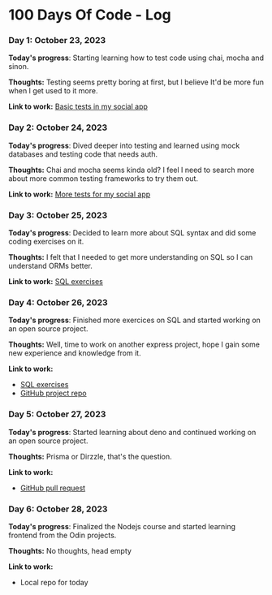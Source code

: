 # 100 Days Of Code - Log

### Day 1: October 23, 2023

**Today's progress**: Starting learning how to test code using chai, mocha and sinon.

**Thoughts:** Testing seems pretty boring at first, but I believe It'd be more fun when I get used to it more.

**Link to work:** [Basic tests in my social app](https://github.com/kofta999/mySocial/tree/master/server/test)

### Day 2: October 24, 2023

**Today's progress**: Dived deeper into testing and learned using mock databases and testing code that needs auth.

**Thoughts:** Chai and mocha seems kinda old? I feel I need to search more about more common testing frameworks to try them out.

**Link to work:** [More tests for my social app](https://github.com/kofta999/mySocial/tree/master/server/test)

### Day 3: October 25, 2023

**Today's progress**: Decided to learn more about SQL syntax and did some coding exercises on it.

**Thoughts:** I felt that I needed to get more understanding on SQL so I can understand ORMs better.

**Link to work:** [SQL exercises](https://github.com/WebDevSimplified/Learn-SQL)

### Day 4: October 26, 2023

**Today's progress**: Finished more exercices on SQL and started working on an open source project.

**Thoughts:** Well, time to work on another express project, hope I gain some new experience and knowledge from it.

**Link to work:**
  *  [SQL exercises](https://www.w3schools.com/SQL/exercise.asp)
  *  [GitHub project repo](https://github.com/kofta999/collabspace)
                  
### Day 5: October 27, 2023

**Today's progress**: Started learning about deno and continued working on an open source project.

**Thoughts:** Prisma or Dirzzle, that's the question.

**Link to work:**
  *  [GitHub pull request](https://github.com/devvspaces/collabspace/pull/31)


### Day 6: October 28, 2023

**Today's progress**: Finalized the Nodejs course and started learning frontend from the Odin projects.

**Thoughts:** No thoughts, head empty

**Link to work:**
  *  Local repo for today
